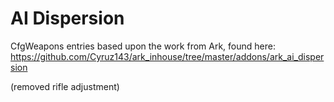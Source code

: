 # AI Dispersion
CfgWeapons entries based upon the work from Ark, found here: https://github.com/Cyruz143/ark_inhouse/tree/master/addons/ark_ai_dispersion

(removed rifle adjustment)